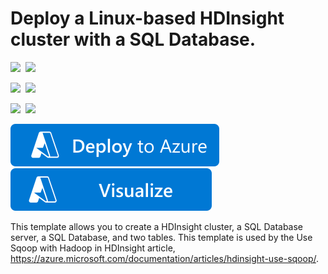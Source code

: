 # Deploy a Linux-based HDInsight cluster with a SQL Database.

<IMG SRC="https://azurequickstartsservice.blob.core.windows.net/badges/101-hdinsight-linux-with-sql-database/PublicLastTestDate.svg" />&nbsp;
<IMG SRC="https://azurequickstartsservice.blob.core.windows.net/badges/101-hdinsight-linux-with-sql-database/PublicDeployment.svg" />&nbsp;

<IMG SRC="https://azurequickstartsservice.blob.core.windows.net/badges/101-hdinsight-linux-with-sql-database/FairfaxLastTestDate.svg" />&nbsp;
<IMG SRC="https://azurequickstartsservice.blob.core.windows.net/badges/101-hdinsight-linux-with-sql-database/FairfaxDeployment.svg" />&nbsp;

<IMG SRC="https://azurequickstartsservice.blob.core.windows.net/badges/101-hdinsight-linux-with-sql-database/BestPracticeResult.svg" />&nbsp;
<IMG SRC="https://azurequickstartsservice.blob.core.windows.net/badges/101-hdinsight-linux-with-sql-database/CredScanResult.svg" />&nbsp;

<a href="https://portal.azure.com/#create/Microsoft.Template/uri/https%3A%2F%2Fraw.githubusercontent.com%2FAzure%2Fazure-quickstart-templates%2Fmaster%2F101-hdinsight-linux-with-sql-database%2Fazuredeploy.json" target="_blank">
    <img src="https://raw.githubusercontent.com/Azure/azure-quickstart-templates/master/1-CONTRIBUTION-GUIDE/images/deploytoazure.svg"/>
</a>
<a href="http://armviz.io/#/?load=https%3A%2F%2Fraw.githubusercontent.com%2FAzure%2Fazure-quickstart-templates%2Fmaster%2F101-hdinsight-linux-with-sql-database%2Fazuredeploy.json" target="_blank">
    <img src="https://raw.githubusercontent.com/Azure/azure-quickstart-templates/master/1-CONTRIBUTION-GUIDE/images/visualizebutton.svg"/>
</a>

This template allows you to create a HDInsight cluster, a SQL Database server, a SQL Database, and two tables. This template is used by the Use Sqoop with Hadoop in HDInsight article, https://azure.microsoft.com/documentation/articles/hdinsight-use-sqoop/. 

